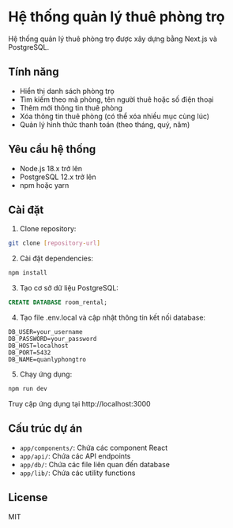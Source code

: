 # Hệ thống quản lý thuê phòng trọ

Hệ thống quản lý thuê phòng trọ được xây dựng bằng Next.js và PostgreSQL.

## Tính năng

- Hiển thị danh sách phòng trọ
- Tìm kiếm theo mã phòng, tên người thuê hoặc số điện thoại
- Thêm mới thông tin thuê phòng
- Xóa thông tin thuê phòng (có thể xóa nhiều mục cùng lúc)
- Quản lý hình thức thanh toán (theo tháng, quý, năm)

## Yêu cầu hệ thống

- Node.js 18.x trở lên
- PostgreSQL 12.x trở lên
- npm hoặc yarn

## Cài đặt

1. Clone repository:

```bash
git clone [repository-url]
```

2. Cài đặt dependencies:

```bash
npm install
```

3. Tạo cơ sở dữ liệu PostgreSQL:

```sql
CREATE DATABASE room_rental;
```
4. Tạo file .env.local và cập nhật thông tin kết nối database:

```env
DB_USER=your_username
DB_PASSWORD=your_password
DB_HOST=localhost
DB_PORT=5432
DB_NAME=quanlyphongtro
```

5. Chạy ứng dụng:

```bash
npm run dev
```

Truy cập ứng dụng tại http://localhost:3000

## Cấu trúc dự án

- `app/components/`: Chứa các component React
- `app/api/`: Chứa các API endpoints
- `app/db/`: Chứa các file liên quan đến database
- `app/lib/`: Chứa các utility functions

## License

MIT
